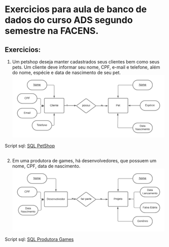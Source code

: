 # Exercicios para aula de banco de dados do curso ADS segundo semestre na FACENS.

## Exercicios:
1. Um petshop deseja manter cadastrados seus clientes bem como seus pets. Um cliente deve informar seu nome, CPF, e-mail e telefone, além do nome, espécie e data de nascimento de seu pet.
![MerPetShop](Mer/PetShop.png)

Script sql:
[SQL PetShop](Scripts/ScriptSQLPetShop.txt)

##
2. Em uma produtora de games, há desenvolvedores, que possuem um nome, CPF, data de nascimento.
![MerProdutora](Mer/ProdutoraGames.png)

Script sql:
[SQL Produtora Games](Scripts/ScriptSQLProdutoraGames.txt)
